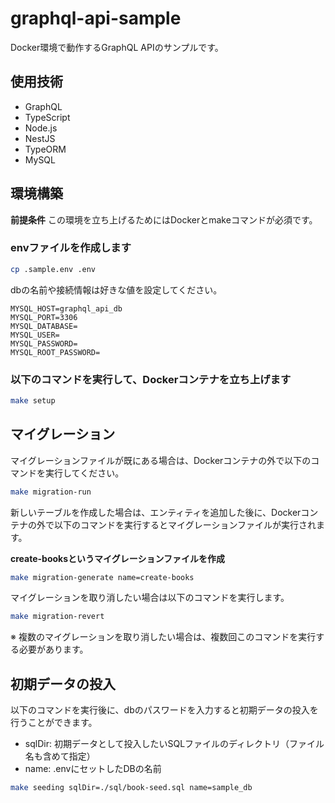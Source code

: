 # graphql-api-sample

Docker環境で動作するGraphQL APIのサンプルです。

## 使用技術

- GraphQL
- TypeScript
- Node.js
- NestJS
- TypeORM
- MySQL

## 環境構築

**前提条件**
この環境を立ち上げるためにはDockerとmakeコマンドが必須です。

### envファイルを作成します

```sh
cp .sample.env .env
```

dbの名前や接続情報は好きな値を設定してください。

```
MYSQL_HOST=graphql_api_db
MYSQL_PORT=3306
MYSQL_DATABASE=
MYSQL_USER=
MYSQL_PASSWORD=
MYSQL_ROOT_PASSWORD=
```

### 以下のコマンドを実行して、Dockerコンテナを立ち上げます

```sh
make setup
```

## マイグレーション

マイグレーションファイルが既にある場合は、Dockerコンテナの外で以下のコマンドを実行してください。


```sh
make migration-run
```

新しいテーブルを作成した場合は、エンティティを追加した後に、Dockerコンテナの外で以下のコマンドを実行するとマイグレーションファイルが実行されます。

**create-booksというマイグレーションファイルを作成**

```sh
make migration-generate name=create-books
```

マイグレーションを取り消したい場合は以下のコマンドを実行します。   

```sh
make migration-revert
```

※ 複数のマイグレーションを取り消したい場合は、複数回このコマンドを実行する必要があります。

## 初期データの投入

以下のコマンドを実行後に、dbのパスワードを入力すると初期データの投入を行うことができます。

- sqlDir: 初期データとして投入したいSQLファイルのディレクトリ（ファイル名も含めて指定）
- name: .envにセットしたDBの名前

```sh
make seeding sqlDir=./sql/book-seed.sql name=sample_db
```
